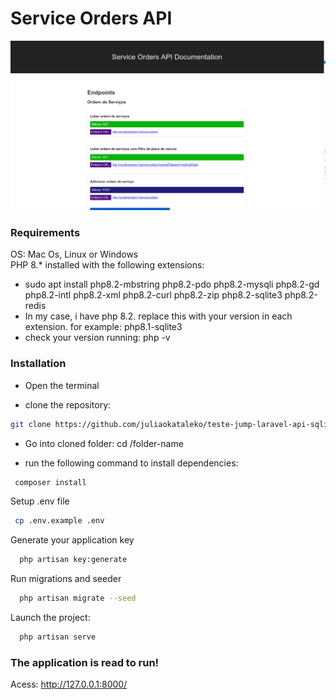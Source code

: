 # Service Orders API

![alt text](https://github.com/juliaokataleko/teste-jump-laravel-api/blob/master/public/images/home.png?raw=true)

### Requirements
OS: Mac Os, Linux or Windows <br/>
PHP 8.* installed with the following extensions:
 - sudo apt install php8.2-mbstring php8.2-pdo php8.2-mysqli  php8.2-gd php8.2-intl  php8.2-xml php8.2-curl php8.2-zip php8.2-sqlite3 php8.2-redis
 - In my case, i have php 8.2. replace this with your version in each extension. for example: php8.1-sqlite3
 - check your version running: php -v

### Installation

 - Open the terminal

 - clone the repository: 
 ```bash
 git clone https://github.com/juliaokataleko/teste-jump-laravel-api-sqlite
 ```
 - Go into cloned folder: cd /folder-name

 - run the following command to install dependencies:

 ```bash
  composer install
```

Setup .env file
 ```bash
  cp .env.example .env
```

Generate your application key
```bash
  php artisan key:generate
```

Run migrations and seeder
```bash
  php artisan migrate --seed
```

Launch the project:
```bash
  php artisan serve
```

### The application is read to run!

Acess: http://127.0.0.1:8000/